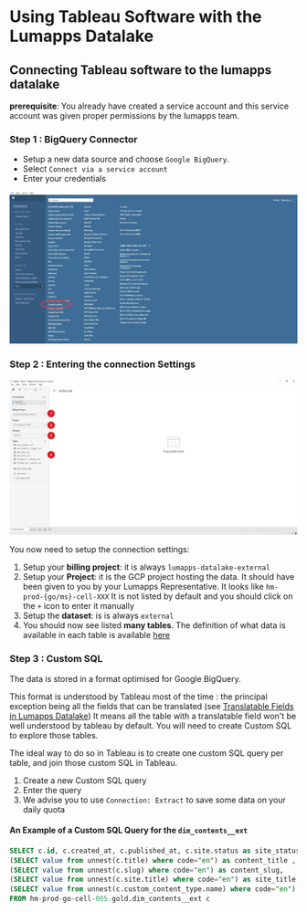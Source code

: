 # Using Tableau Software with the Lumapps Datalake

## Connecting Tableau software to the lumapps datalake

**prerequisite**: You already have created a service account and this service account was given proper permissions by the lumapps team.

### Step 1 : BigQuery Connector

- Setup a new data source and choose `Google BigQuery`.
- Select `Connect via a service account`
- Enter your credentials


![connector](assets/1-connector.jpg)

### Step 2 : Entering the connection Settings

![connection - settings](assets/2-setup-connection.jpg)

You now need to setup the connection settings:

1. Setup your **billing project**: it is always `lumapps-datalake-external`
2. Setup your **Project**: it is the GCP project hosting the data. It should have been given to you by your Lumapps Representative. It looks like `hm-prod-{go/ms}-cell-XXX`
It is not listed by default and you should click on the `+` icon to enter it manually
3. Setup the **dataset**: is is always `external`
4. You should now see listed **many tables**. The definition of what data is available in each table is available [here](https://developer.lumapps.com/datalake)

### Step 3 : Custom SQL

The data is stored in a format optimised for Google BigQuery.

This format is understood by Tableau most of the time : the principal exception being all the fields that can be translated (see [Translatable Fields in Lumapps Datalake](../bigquery-specifics.md))
It means all the table with a translatable field won't be well understood by tableau by default. You will need to create Custom SQL to explore those tables.

The ideal way to do so in Tableau is to create one custom SQL query per table, and join those custom SQL in Tableau.

1. Create a new Custom SQL query
2. Enter the query
3. We advise you to use `Connection: Extract` to save some data on your daily quota

#### An Example of a Custom SQL Query for the `dim_contents__ext`

``` sql
SELECT c.id, c.created_at, c.published_at, c.site.status as site_status, c.site.slug as site_slug, c.status as content_status, 
(SELECT value from unnest(c.title) where code="en") as content_title ,
(SELECT value from unnest(c.slug) where code="en") as content_slug,
(SELECT value from unnest(c.site.title) where code="en") as site_title,
(SELECT value from unnest(c.custom_content_type.name) where code="en") as content_type_name,
FROM hm-prod-go-cell-005.gold.dim_contents__ext c 
```

